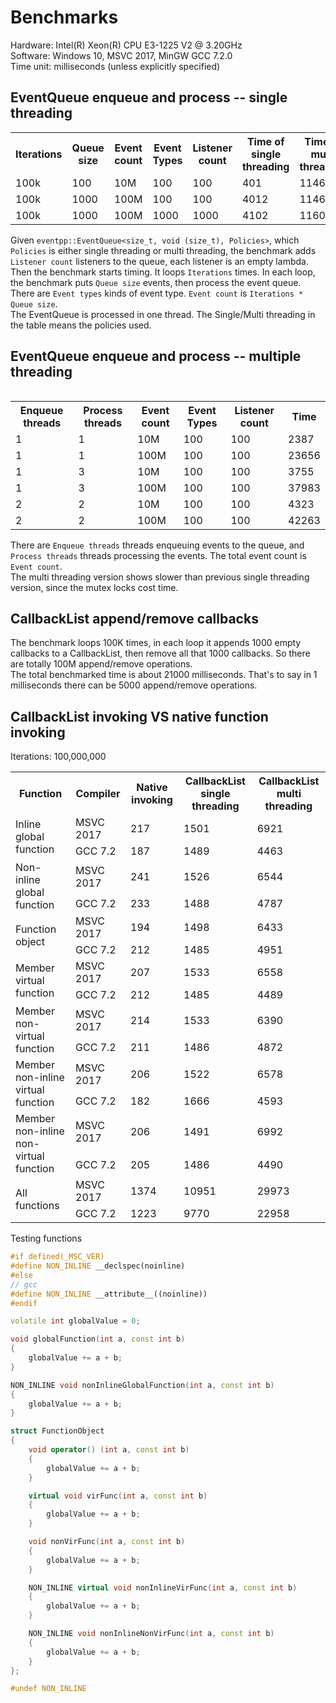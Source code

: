 # Benchmarks

Hardware: Intel(R) Xeon(R) CPU E3-1225 V2 @ 3.20GHz  
Software: Windows 10, MSVC 2017, MinGW GCC 7.2.0  
Time unit: milliseconds (unless explicitly specified)

## EventQueue enqueue and process -- single threading

<table>
<tr>
	<th>Iterations</th>
	<th>Queue size</th>
	<th>Event count</th>
	<th>Event Types</th>
	<th>Listener count</th>
	<th>Time of single threading</th>
	<th>Time of multi threading</th>
</tr>
<tr>
	<td>100k</td>
	<td>100</td>
	<td>10M</td>
	<td>100</td>
	<td>100</td>
	<td>401</td>
	<td>1146</td>
</tr>
<tr>
	<td>100k</td>
	<td>1000</td>
	<td>100M</td>
	<td>100</td>
	<td>100</td>
	<td>4012</td>
	<td>11467</td>
</tr>
<tr>
	<td>100k</td>
	<td>1000</td>
	<td>100M</td>
	<td>1000</td>
	<td>1000</td>
	<td>4102</td>
	<td>11600</td>
</tr>
<table>

Given `eventpp::EventQueue<size_t, void (size_t), Policies>`, which `Policies` is either single threading or multi threading, the benchmark adds `Listener count` listeners to the queue, each listener is an empty lambda. Then the benchmark starts timing. It loops `Iterations` times. In each loop, the benchmark puts `Queue size` events, then process the event queue.  
There are `Event types` kinds of event type. `Event count` is `Iterations * Queue size`.  
The EventQueue is processed in one thread. The Single/Multi threading in the table means the policies used.

## EventQueue enqueue and process -- multiple threading

<table>
<tr>
	<th>Enqueue threads</th>
	<th>Process threads</th>
	<th>Event count</th>
	<th>Event Types</th>
	<th>Listener count</th>
	<th>Time</th>
</tr>
<tr>
	<td>1</td>
	<td>1</td>
	<td>10M</td>
	<td>100</td>
	<td>100</td>
	<td>2387</td>
</tr>
<tr>
	<td>1</td>
	<td>1</td>
	<td>100M</td>
	<td>100</td>
	<td>100</td>
	<td>23656</td>
</tr>
<tr>
	<td>1</td>
	<td>3</td>
	<td>10M</td>
	<td>100</td>
	<td>100</td>
	<td>3755</td>
</tr>
<tr>
	<td>1</td>
	<td>3</td>
	<td>100M</td>
	<td>100</td>
	<td>100</td>
	<td>37983</td>
</tr>
<tr>
	<td>2</td>
	<td>2</td>
	<td>10M</td>
	<td>100</td>
	<td>100</td>
	<td>4323</td>
</tr>
<tr>
	<td>2</td>
	<td>2</td>
	<td>100M</td>
	<td>100</td>
	<td>100</td>
	<td>42263</td>
</tr>
</table>

There are `Enqueue threads` threads enqueuing events to the queue, and `Process threads` threads processing the events. The total event count is `Event count`.  
The multi threading version shows slower than previous single threading version, since the mutex locks cost time.

## CallbackList append/remove callbacks

The benchmark loops 100K times, in each loop it appends 1000 empty callbacks to a CallbackList, then remove all that 1000 callbacks. So there are totally 100M append/remove operations.  
The total benchmarked time is about 21000 milliseconds. That's to say in 1 milliseconds there can be 5000 append/remove operations.

## CallbackList invoking VS native function invoking

Iterations: 100,000,000  

<table>
<tr>
	<th>Function</th>
	<th>Compiler</th>
	<th>Native invoking</th>
	<th>CallbackList single threading</th>
	<th>CallbackList multi threading</th>
</tr>

<tr>
	<td rowspan="2">Inline global function</td>
	<td>MSVC 2017</td>
	<td>217</td>
	<td>1501</td>
	<td>6921</td>
</tr>
<tr>
	<td>GCC 7.2</td>
	<td>187</td>
	<td>1489</td>
	<td>4463</td>
</tr>

<tr>
	<td rowspan="2">Non-inline global function</td>
	<td>MSVC 2017</td>
	<td>241</td>
	<td>1526</td>
	<td>6544</td>
</tr>
<tr>
	<td>GCC 7.2</td>
	<td>233</td>
	<td>1488</td>
	<td>4787</td>
</tr>

<tr>
	<td rowspan="2">Function object</td>
	<td>MSVC 2017</td>
	<td>194</td>
	<td>1498</td>
	<td>6433</td>
</tr>
<tr>
	<td>GCC 7.2</td>
	<td>212</td>
	<td>1485</td>
	<td>4951</td>
</tr>

<tr>
	<td rowspan="2">Member virtual function</td>
	<td>MSVC 2017</td>
	<td>207</td>
	<td>1533</td>
	<td>6558</td>
</tr>
<tr>
	<td>GCC 7.2</td>
	<td>212</td>
	<td>1485</td>
	<td>4489</td>
</tr>

<tr>
	<td rowspan="2">Member non-virtual function</td>
	<td>MSVC 2017</td>
	<td>214</td>
	<td>1533</td>
	<td>6390</td>
</tr>
<tr>
	<td>GCC 7.2</td>
	<td>211</td>
	<td>1486</td>
	<td>4872</td>
</tr>

<tr>
	<td rowspan="2">Member non-inline virtual function</td>
	<td>MSVC 2017</td>
	<td>206</td>
	<td>1522</td>
	<td>6578</td>
</tr>
<tr>
	<td>GCC 7.2</td>
	<td>182</td>
	<td>1666</td>
	<td>4593</td>
</tr>

<tr>
	<td rowspan="2">Member non-inline non-virtual function</td>
	<td>MSVC 2017</td>
	<td>206</td>
	<td>1491</td>
	<td>6992</td>
</tr>
<tr>
	<td>GCC 7.2</td>
	<td>205</td>
	<td>1486</td>
	<td>4490</td>
</tr>

<tr>
	<td rowspan="2">All functions</td>
	<td>MSVC 2017</td>
	<td>1374</td>
	<td>10951</td>
	<td>29973</td>
</tr>
<tr>
	<td>GCC 7.2</td>
	<td>1223</td>
	<td>9770</td>
	<td>22958</td>
</tr>

</table>

Testing functions  
```c++
#if defined(_MSC_VER)
#define NON_INLINE __declspec(noinline)
#else
// gcc
#define NON_INLINE __attribute__((noinline))
#endif

volatile int globalValue = 0;

void globalFunction(int a, const int b)
{
	globalValue += a + b;
}

NON_INLINE void nonInlineGlobalFunction(int a, const int b)
{
	globalValue += a + b;
}

struct FunctionObject
{
	void operator() (int a, const int b)
	{
		globalValue += a + b;
	}

	virtual void virFunc(int a, const int b)
	{
		globalValue += a + b;
	}

	void nonVirFunc(int a, const int b)
	{
		globalValue += a + b;
	}

	NON_INLINE virtual void nonInlineVirFunc(int a, const int b)
	{
		globalValue += a + b;
	}

	NON_INLINE void nonInlineNonVirFunc(int a, const int b)
	{
		globalValue += a + b;
	}
};

#undef NON_INLINE
```
